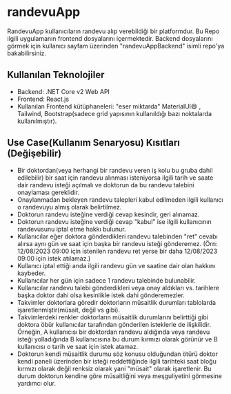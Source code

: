 # randevuApp

RandevuApp kullanıcıların randevu alıp verebildiği bir platformdur. Bu Repo ilgili uygulamanın frontend dosyalarını içermektedir. Backend dosyalarını görmek için kullanıcı sayfam üzerinden "randevuAppBackend" isimli repo'ya bakabilirsiniz.

## Kullanılan Teknolojiler
- Backend: .NET Core v2 Web API
- Frontend: React.js
- Kullanılan Frontend kütüphaneleri: "eser miktarda" MaterialUI😄 , Tailwind, Bootstrap(sadece grid yapısının kullanıldığı bazı noktalarda kullanılmıştır).


## Use Case(Kullanım Senaryosu) Kısıtları (Değişebilir)
- Bir doktordan(veya herhangi bir randevu veren iş kolu bu gruba dahil edilebilir) bir saat için randevu alınması isteniyorsa ilgili tarih ve saate dair randevu isteği açılmalı ve doktorun da bu randevu talebini onaylaması gereklidir.
- Onaylanmadan bekleyen randevu talepleri kabul edilmeden ilgili kullanıcı o randevuyu almış olarak belirtilmez.
- Doktorun randevu isteğine verdiği cevap kesindir, geri alınamaz.
- Doktorun randevu isteğine verdiği cevap "kabul" ise ilgili kullanıcının randevusunu iptal etme hakkı bulunur.
- Kullanıcılar eğer doktora gönderdikleri randevu talebinden "ret" cevabı alırsa aynı gün ve saat için başka bir randevu isteği gönderemez. (Örn: 12/08/2023 09:00 için istenilen randevu ret yerse bir daha 12/08/2023 09:00 için istek atılamaz.)
- Kullanıcı iptal ettiği anda ilgili randevu gün ve saatine dair olan hakkını kaybeder.
- Kullanıcılar her gün için sadece 1 randevu talebinde bulunabilir.
- Kullanıcılar randevu talebi gönderdikleri veya onay aldıkları vs. tarihlere başka doktor dahi olsa kesinlikle istek dahi gönderemezler.
- Takvimler doktorlara göredir doktorların müsaitlik durumları tablolarda işaretlenmiştir(müsait, değil vs gibi).
- Takvimlerdeki renkler doktorların müsaitlik durumlarını belirttiği gibi doktora öbür kullanıcılar tarafından gönderilen isteklerle de ilişkilidir. Örneğin, A kullanıcısı bir doktordan randevu aldığında veya randevu isteği yolladığında B kullanıcısına bu durum kırmızı olarak görünür ve B kullanıcısı o tarih ve saat için istek atamaz.
- Doktorun kendi müsaitlik durumu söz konusu olduğundan ötürü doktor kendi paneli üzerinden bir isteği reddettiğinde ilgili tarihteki saat bloğu kırmızı olarak değil renksiz olarak yani "müsait" olarak işaretlenir. Bu durum doktorun kendine göre müsaitliğini veya meşguliyetini görmesine yardımcı olur.
